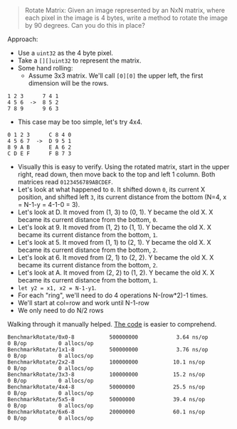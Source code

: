 > Rotate Matrix: Given an image represented by an NxN matrix, where each pixel in the image is 4 bytes, write a method to rotate the image by 90 degrees. Can you do this in place?

Approach:
- Use a `uint32` as the 4 byte pixel.
- Take a `[][]uint32` to represent the matrix.
- Some hand rolling:
  - Assume 3x3 matrix. We'll call `[0][0]` the upper left, the first dimension will be the rows.
```
1 2 3      7 4 1
4 5 6  ->  8 5 2
7 8 9      9 6 3
```
  - This case may be too simple, let's try 4x4.
```
0 1 2 3      C 8 4 0
4 5 6 7  ->  D 9 5 1
8 9 A B      E A 6 2
C D E F      F B 7 3
```
  - Visually this is easy to verify. Using the rotated matrix, start in the upper right, read down, then move back to the top and left 1 column. Both matrices read `0123456789ABCDEF`.
  - Let's look at what happened to `0`. It shifted down `0`, its current X position, and shifted left `3`, its current distance from the bottom (N=4, x = N-1-y = 4-1-0 = 3).
  - Let's look at D. It moved from (1, 3) to (0, 1). Y became the old X. X became its current distance from the bottom, `0`.
  - Let's look at 9. It moved from (1, 2) to (1, 1). Y became the old X. X became its current distance from the bottom, `1`.
  - Let's look at 5. It moved from (1, 1) to (2, 1). Y became the old X. X became its current distance from the bottom, `2`.
  - Let's look at 6. It moved from (2, 1) to (2, 2). Y became the old X. X became its current distance from the bottom, `2`.
  - Let's look at A. It moved from (2, 2) to (1, 2). Y became the old X. X became its current distance from the bottom, `1`.
  - `let y2 = x1, x2 = N-1-y1`.
  - For each "ring", we'll need to do 4 operations N-(row*2)-1 times.
  - We'll start at col=row and work until N-1-row
  - We only need to do N/2 rows

Walking through it manually helped. [The code](https://github.com/judwhite/ctci6th/blob/master/pg91-1.7-rotatematrix/rotatematrix.go) is easier to comprehend.

```
BenchmarkRotate/0x0-8         	500000000	         3.64 ns/op	       0 B/op	       0 allocs/op
BenchmarkRotate/1x1-8         	500000000	         3.76 ns/op	       0 B/op	       0 allocs/op
BenchmarkRotate/2x2-8         	100000000	        10.1 ns/op	       0 B/op	       0 allocs/op
BenchmarkRotate/3x3-8         	100000000	        15.2 ns/op	       0 B/op	       0 allocs/op
BenchmarkRotate/4x4-8         	50000000	        25.5 ns/op	       0 B/op	       0 allocs/op
BenchmarkRotate/5x5-8         	50000000	        39.4 ns/op	       0 B/op	       0 allocs/op
BenchmarkRotate/6x6-8         	20000000	        60.1 ns/op	       0 B/op	       0 allocs/op
```
